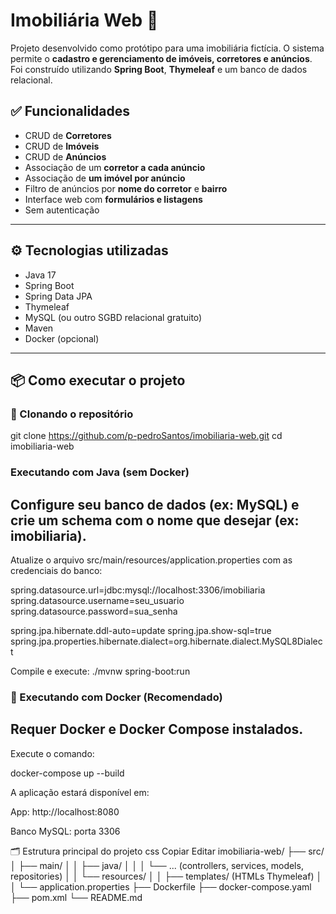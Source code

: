 # Imobiliária Web 🏡

Projeto desenvolvido como protótipo para uma imobiliária fictícia. O sistema permite o **cadastro e gerenciamento de imóveis, corretores e anúncios**. Foi construído utilizando **Spring Boot**, **Thymeleaf** e um banco de dados relacional.

## ✅ Funcionalidades

- CRUD de **Corretores**
- CRUD de **Imóveis**
- CRUD de **Anúncios**
- Associação de um **corretor a cada anúncio**
- Associação de **um imóvel por anúncio**
- Filtro de anúncios por **nome do corretor** e **bairro**
- Interface web com **formulários e listagens**
- Sem autenticação

---

## ⚙️ Tecnologias utilizadas

- Java 17
- Spring Boot
- Spring Data JPA
- Thymeleaf
- MySQL (ou outro SGBD relacional gratuito)
- Maven
- Docker (opcional)

---

## 📦 Como executar o projeto

### 🔽 Clonando o repositório

git clone https://github.com/p-pedroSantos/imobiliaria-web.git
cd imobiliaria-web

### Executando com Java (sem Docker)
## Configure seu banco de dados (ex: MySQL) e crie um schema com o nome que desejar (ex: imobiliaria).

Atualize o arquivo src/main/resources/application.properties com as credenciais do banco:


  spring.datasource.url=jdbc:mysql://localhost:3306/imobiliaria
  spring.datasource.username=seu_usuario
  spring.datasource.password=sua_senha


  spring.jpa.hibernate.ddl-auto=update
  spring.jpa.show-sql=true
  spring.jpa.properties.hibernate.dialect=org.hibernate.dialect.MySQL8Dialect

Compile e execute:
./mvnw spring-boot:run

### 🐳 Executando com Docker (Recomendado)
## Requer Docker e Docker Compose instalados.

Execute o comando:

docker-compose up --build

A aplicação estará disponível em:

App: http://localhost:8080

Banco MySQL: porta 3306

🗂 Estrutura principal do projeto
css
Copiar
Editar
imobiliaria-web/
├── src/
│   ├── main/
│   │   ├── java/
│   │   │   └── ... (controllers, services, models, repositories)
│   │   └── resources/
│   │       ├── templates/ (HTMLs Thymeleaf)
│   │       └── application.properties
├── Dockerfile
├── docker-compose.yaml
├── pom.xml
└── README.md
